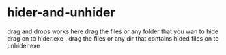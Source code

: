 # hider-and-unhider
drag and drops works here
drag the files or any folder that you wan to hide drag on to hider.exe .
drag the files or any dir that contains hided files on to unhider.exe
